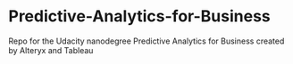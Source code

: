 # Predictive-Analytics-for-Business
Repo for the Udacity nanodegree Predictive Analytics for Business created by Alteryx and Tableau
